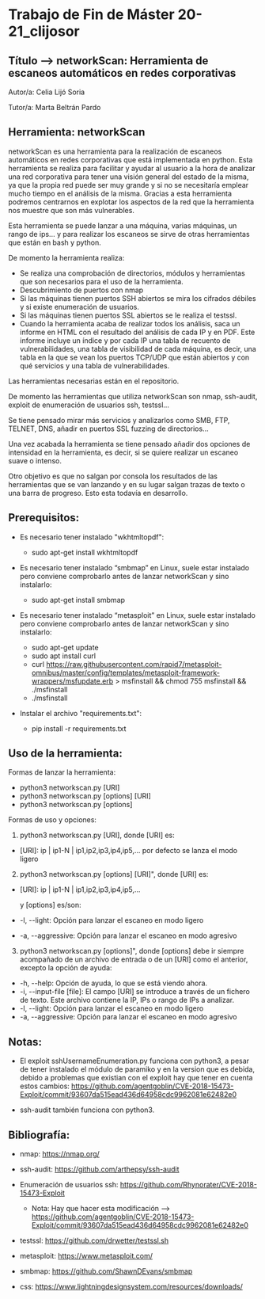 # Trabajo de Fin de Máster 20-21_clijosor

## Título --> networkScan: Herramienta de escaneos automáticos en redes corporativas

Autor/a: Celia Lijó Soria

Tutor/a: Marta Beltrán Pardo


## Herramienta: networkScan

networkScan es una herramienta para la realización de escaneos automáticos en redes 
corporativas que está implementada en python. Esta herramienta se realiza para facilitar y 
ayudar al usuario a la hora de analizar una red corporativa para tener una visión general del 
estado de la misma, ya que la propia red puede ser muy grande y si no se necesitaría emplear 
mucho tiempo en el análisis de la misma. Gracias a esta herramienta podremos centrarnos en 
explotar los aspectos de la red que la herramienta nos muestre que son más vulnerables.

Esta herramienta se puede lanzar a una máquina, varias máquinas, un rango de ips... y para 
realizar los escaneos se sirve de otras herramientas que están en bash y python.

De momento la herramienta realiza:

  - Se realiza una comprobación de directorios, módulos y herramientas que son necesarios para el uso de la herramienta.
  - Descubrimiento de puertos con nmap
  - Si las máquinas tienen puertos SSH abiertos se mira los cifrados débiles y si existe enumeración de usuarios.
  - Si las máquinas tienen puertos SSL abiertos se le realiza el testssl. 
  - Cuando la herramienta acaba de realizar todos los análisis, saca un informe en HTML con el resultado del análisis de cada IP y en PDF. Este informe incluye un índice y por cada IP una tabla de recuento de vulnerabilidades, una tabla de visibilidad de cada máquina, es decir, una tabla en la que se vean los puertos TCP/UDP que están abiertos y con qué servicios y una tabla de vulnerabilidades.

Las herramientas necesarias están en el repositorio. 

De momento las herramientas que utiliza networkScan son nmap, ssh-audit, exploit de 
enumeración de usuarios ssh, testssl…

Se tiene pensado mirar más servicios y analizarlos como SMB, FTP, TELNET, DNS, añadir en puertos SSL 
fuzzing de directorios...

Una vez acabada la herramienta se tiene pensado añadir dos opciones de intensidad en la 
herramienta, es decir, si se quiere realizar un escaneo suave o intenso.

Otro objetivo es que no salgan por consola los resultados de las herramientas que se van 
lanzando y en su lugar salgan trazas de texto o una barra de progreso. Esto esta todavía en
desarrollo.

## Prerequisitos:

- Es necesario tener instalado "wkhtmltopdf": 
  - sudo apt-get install wkhtmltopdf

- Es necesario  tener instalado “smbmap” en Linux, suele estar instalado pero conviene comprobarlo antes de lanzar networkScan y sino instalarlo: 
  - sudo apt-get install smbmap

- Es necesario tener instalado “metasploit” en Linux, suele estar instalado pero conviene comprobarlo antes de lanzar networkScan y sino instalarlo:
  - sudo apt-get update
  - sudo apt install curl
  - curl https://raw.githubusercontent.com/rapid7/metasploit-omnibus/master/config/templates/metasploit-framework-wrappers/msfupdate.erb > msfinstall && chmod 755 msfinstall && ./msfinstall
  - ./msfinstall

- Instalar el archivo "requirements.txt": 
  - pip install -r requirements.txt

## Uso de la herramienta:

Formas de lanzar la herramienta:

- python3 networkscan.py [URI]
- python3 networkscan.py [options] [URI]
- python3 networkscan.py [options]

Formas de uso y opciones:

1)	python3 networkscan.py [URI], donde [URI] es:

  - [URI]:   ip | ip1-N | ip1,ip2,ip3,ip4,ip5,...   por defecto se lanza el modo ligero

2)	python3 networkscan.py [options] [URI]", donde [URI] es:

  - [URI]:  ip | ip1-N | ip1,ip2,ip3,ip4,ip5,...   

    y [options] es/son:

  - -l, --light:  Opción para lanzar el escaneo en modo ligero
  - -a, --aggressive:  Opción para lanzar el escaneo en modo agresivo

3)	python3 networkscan.py [options]", donde [options] debe ir siempre acompañado de un archivo de entrada o de un [URI] como el anterior, excepto la opción de ayuda:

  - -h, --help:  Opción de ayuda, lo que se está viendo ahora.
  - -i, --input-file [file]:  El campo [URI] se introduce a través de un fichero de texto. Este archivo contiene la IP, IPs o rango de IPs a analizar.
  - -l, --light:  Opción para lanzar el escaneo en modo ligero
  - -a, --aggressive:  Opción para lanzar el escaneo en modo agresivo

   
 ## Notas:
 
  - El exploit sshUsernameEnumeration.py funciona con python3, a pesar de tener instalado el módulo de paramiko y en la version que es debida, debido a problemas que existian con el exploit hay que tener en cuenta estos cambios: https://github.com/agentgoblin/CVE-2018-15473-Exploit/commit/93607da515ead436d64958cdc9962081e62482e0 

  - ssh-audit también funciona con python3.

## Bibliografía:

- nmap: https://nmap.org/

- ssh-audit: https://github.com/arthepsy/ssh-audit

- Enumeración de usuarios ssh: https://github.com/Rhynorater/CVE-2018-15473-Exploit
    - Nota: Hay que hacer esta modificación --> https://github.com/agentgoblin/CVE-2018-15473-Exploit/commit/93607da515ead436d64958cdc9962081e62482e0

- testssl: https://github.com/drwetter/testssl.sh

- metasploit: https://www.metasploit.com/

- smbmap: https://github.com/ShawnDEvans/smbmap

- css: https://www.lightningdesignsystem.com/resources/downloads/




